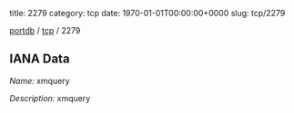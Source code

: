 title: 2279
category: tcp
date: 1970-01-01T00:00:00+0000
slug: tcp/2279

[portdb](/) / [tcp](/category/tcp.html) / 2279


## IANA Data

_Name:_ xmquery

_Description:_ xmquery

